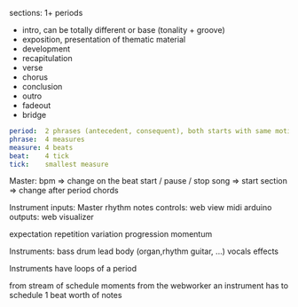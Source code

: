 

sections: 1+ periods

  - intro, can be totally different or base (tonality + groove)
  - exposition, presentation of thematic material
  - development
  - recapitulation
  - verse
  - chorus
  - conclusion
  - outro
  - fadeout
  - bridge

```yaml
period:  2 phrases (antecedent, consequent), both starts with same motif
phrase:  4 measures
measure: 4 beats
beat:    4 tick
tick:    smallest measure
```

Master:
  bpm => change on the beat
  start / pause / stop song => start 
  section => change after period
    chords

Instrument
  inputs:
    Master
    rhythm
    notes
  controls:
    web view
    midi
    arduino
  outputs:
    web visualizer


expectation
repetition
variation
progression
momentum

Instruments:
  bass
  drum
  lead
  body (organ,rhythm guitar, ...)
  vocals
  effects

Instruments have loops of a period

from stream of schedule moments from the webworker
an instrument has to schedule 1 beat worth of notes